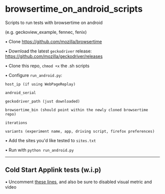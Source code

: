 # browsertime_on_android_scripts
Scripts to run tests with browsertime on android

(e.g. geckoview_example, fennec, fenix)


• Clone https://github.com/mozilla/browsertime

• Download the latest `geckodriver` release: https://github.com/mozilla/geckodriver/releases

• Clone this repo, `chmod +x` the .sh scripts

• Configure `run_android.py`:

    host_ip (if using WebPageReplay)
    
    android_serial
    
    geckodriver_path (just downloaded)
    
    browsertime_bin (should point within the newly cloned browsertime repo)
    
    iterations
    
    variants (experiment name, app, driving script, firefox preferences)

• Add the sites you'd like tested to `sites.txt`

• Run with `python run_android.py`

-----------------------

## Cold Start Applink tests (w.i.p)
• Uncomment [these lines](https://github.com/acreskeyMoz/browsertime_on_android_scripts/blob/4f15056b96a9db5be5c4f6807cfcd98fc87c4c30/run_android.py#L70-L73), and also be sure to disabled visual metric and video
